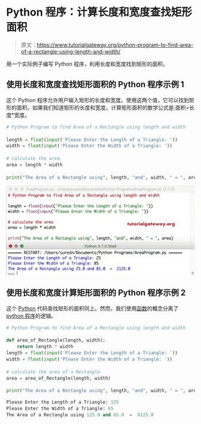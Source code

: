 # Python 程序：计算长度和宽度查找矩形面积

> 原文：<https://www.tutorialgateway.org/python-program-to-find-area-of-a-rectangle-using-length-and-width/>

用一个实际例子编写 Python 程序，利用长度和宽度找到矩形的面积。

## 使用长度和宽度查找矩形面积的 Python 程序示例 1

这个 Python 程序允许用户输入矩形的长度和宽度。使用这两个值，它可以找到矩形的面积。如果我们知道矩形的长度和宽度。计算矩形面积的数学公式是:面积=长度*宽度。

```py
# Python Program to find Area of a Rectangle using length and width

length = float(input('Please Enter the Length of a Triangle: '))
width = float(input('Please Enter the Width of a Triangle: '))

# calculate the area
area = length * width

print("The Area of a Rectangle using", length, "and", width, " = ", area)
```

![Python Program to find Area of a Rectangle using length and width 1](img/cfc4c97e543f98f843b4f6f56cbbbc87.png)

## 使用长度和宽度计算矩形面积的 Python 程序示例 2

这个 [Python](https://www.tutorialgateway.org/python-tutorial/) 代码查找矩形的面积同上。然而，我们使用[函数](https://www.tutorialgateway.org/functions-in-python/)的概念分离了 [python 程序](https://www.tutorialgateway.org/python-programming-examples/)的逻辑。

```py
# Python Program to find Area of a Rectangle using length and width

def area_of_Rectangle(length, width):
    return length * width
length = float(input('Please Enter the Length of a Triangle: '))
width = float(input('Please Enter the Width of a Triangle: '))

# calculate the area of a Rectangle
area = area_of_Rectangle(length, width)

print("The Area of a Rectangle using", length, "and", width, " = ", area)
```

```py
Please Enter the Length of a Triangle: 125
Please Enter the Width of a Triangle: 65
The Area of a Rectangle using 125.0 and 65.0  =  8125.0
```